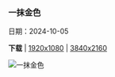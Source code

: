 ### 一抹金色

日期：2024-10-05

**下载**  |  [1920x1080](https://cn.bing.com/th?id=OHR.CoyoteGulch_ZH-CN2869463336_1920x1080.jpg)  |  [3840x2160](https://cn.bing.com/th?id=OHR.CoyoteGulch_ZH-CN2869463336_UHD.jpg)

![一抹金色](https://cn.bing.com/th?id=OHR.CoyoteGulch_ZH-CN2869463336_1920x1080.jpg "郊狼峡谷拱门中的白杨树，格兰峡谷休闲区，犹他州，美国 (© Stephen Matera/TANDEM Stills + Motion)")

